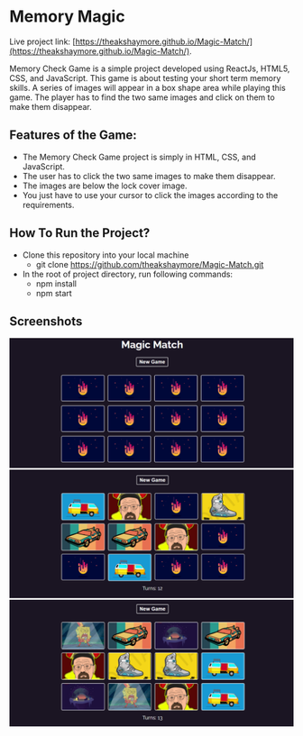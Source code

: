 # Memory Magic

Live project link: [https://theakshaymore.github.io/Magic-Match/](https://theakshaymore.github.io/Magic-Match/).

Memory Check Game is a simple project developed using ReactJs, HTML5, CSS, and JavaScript. This game is about testing your short term memory skills. A series of images will appear in a box shape area while playing this game. The player has to find the two same images and click on them to make them disappear.

## Features of the Game:

- The Memory Check Game project is simply in HTML, CSS, and JavaScript.
- The user has to click the two same images to make them disappear.
- The images are below the lock cover image.
- You just have to use your cursor to click the images according to the requirements.

## How To Run the Project?

- Clone this repository into your local machine
  - git clone https://github.com/theakshaymore/Magic-Match.git
- In the root of project directory, run following commands:
  - npm install
  - npm start

## Screenshots

![screenshot](./ss1.png)
![screenshot](./ss2.png)
![screenshot](./ss5.png)

